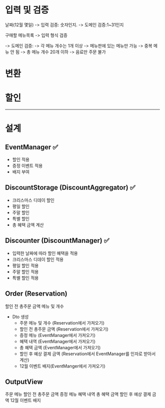# 입력 및 검증

날짜(12월 몇일)
-> 입력 검증: 숫자인지.
-> 도메인 검증:1~31인지

구매할 메뉴목록
-> 입력 형식 검증

-> 도메인 검증:
-> 각 메뉴 개수는 1개 이상
-> 메뉴판에 있는 메뉴만 가능
-> 중복 메뉴 안 됨
-> 총 메뉴 개수 20개 이하
-> 음료만 주문 불가

# 변환

# 할인

---

# 설계

## EventManager ✅

- 할인 적용
- 증정 이벤트 적용
- 배지 부여

## DiscountStorage (DiscountAggregator) ✅

- 크리스마스 디데이 할인
- 평일 할인
- 주말 할인
- 특별 할인
- 총 혜택 금액 계산

## Discounter (DiscountManager) ✅

- 입력한 날짜에 따라 할인 혜택을 적용
- 크리스마스 디데이 할인 적용
- 평일 할인 적용
- 주말 할인 적용
- 특별 할인 적용

## Order (Reservation)

할인 전 총주문 금액
메뉴 및 개수

- Dto 생성
    - 주문 메뉴 및 개수 (Reservation에서 가져오기)
    - 할인 전 총주문 금액 (Reservation에서 가져오기)
    - 증정 메뉴 (EventManager에서 가져오기)
    - 혜택 내역 (EventManager에서 가져오기)
    - 총 혜택 금액 (EventManager에서 가져오기)
    - 할인 후 예상 결제 금액 (Reservation에서 EventManager를 인자로 받아서 계산)
    - 12월 이벤트 배지(EventManger에서 가져오기)

## OutputView

주문 메뉴
할인 전 총주문 금액
증정 메뉴
혜택 내역
총 혜택 금액
할인 후 예상 결제 금액
12월 이벤트 배지